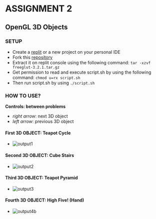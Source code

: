 # ASSIGNMENT 2
## OpenGL 3D Objects

### SETUP
* Create a [replit](https://replit.com/~) or a new project on your personal IDE
* Fork this [repository](https://replit.com/@MartinLee7/Template-hw2)
* Extract it on replit console using the following command: ```tar -xzvf freeglut-3.2.1.tar.gz```
* Get permission to read and execute script.sh by using the following command: ```chmod u=rx script.sh```
* Then run script.sh by using ```./script.sh```

### HOW TO USE?
__Controls: between problems__
* _right arrow_: next 3D object 
* _left arrow_: previous 3D object

#### First 3D OBJECT: Teapot Cycle
* ![output1](https://user-images.githubusercontent.com/76903207/155862061-19575752-ab47-41cf-8099-5435d620dc3d.png)

#### Second 3D OBJECT: Cube Stairs
* ![output2](https://user-images.githubusercontent.com/76903207/155862073-e6a8381f-cfb1-4c1a-bbd4-39ff4d6c0628.png)

#### Third 3D OBJECT: Teapot Pyramid
* ![output3](https://user-images.githubusercontent.com/76903207/155862087-125bc96a-9d8e-4057-8990-a2881da0b65f.png)

#### Fourth 3D OBJECT: High Five! (Hand)
* ![output4b](https://user-images.githubusercontent.com/76903207/155862097-9e64d37b-522f-414e-b70d-6606f13997a8.png)


